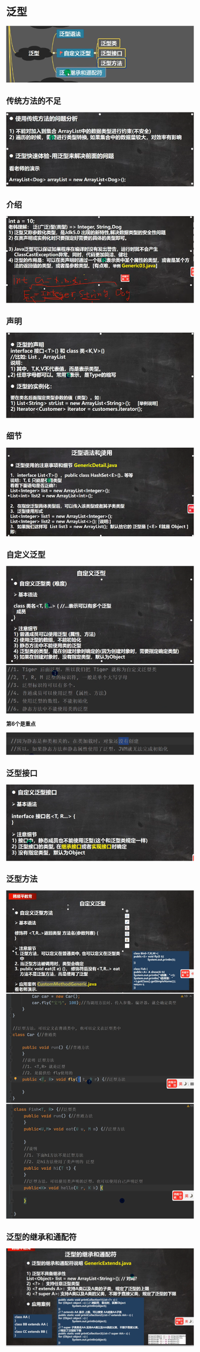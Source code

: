 # 泛型
![输入图片说明](/imgs/2024-07-19/3CvGOS8PwP2DRTkM.png)

## 传统方法的不足
![输入图片说明](/imgs/2024-07-19/HrzorOzXDZPwQEM1.png)

## 介绍
![输入图片说明](/imgs/2024-07-19/n1AZo566caAysgjW.png)

## 声明
![输入图片说明](/imgs/2024-07-19/A6YzfpvvT3gIHYjU.png)

## 细节
![输入图片说明](/imgs/2024-07-19/HPFnE8VzdX6ID0bk.png)

## 自定义泛型
![输入图片说明](/imgs/2024-07-19/K6JIpU7nZLQ6C1g2.png)
![输入图片说明](/imgs/2024-07-19/S1hUJq4PcJHKLEjI.png)

**第6个是重点**

![输入图片说明](/imgs/2024-07-19/7SA0tnfTZ859vSDh.png)

## 泛型接口
![输入图片说明](/imgs/2024-07-19/dmeSL5Eq3UYGnzTZ.png)

## 泛型方法
![输入图片说明](/imgs/2024-07-19/FQ6bBPxS7LTBU7us.png)
![输入图片说明](/imgs/2024-07-19/d5IGJgVLGD1c1c7f.png)
![输入图片说明](/imgs/2024-07-19/44dlFWJAHHIlQP0I.png)

## 泛型的继承和通配符
![输入图片说明](/imgs/2024-07-19/tOzvt1JPt4ei3ojl.png)


<!--stackedit_data:
eyJoaXN0b3J5IjpbNjI5MDY3OTU5LC0xNTUyMjk3NzgzLC0yMT
M3Njc0NzcwLC03Mjk0ODA0MjEsLTEzNzUxNjM2NjAsMTc3NDUx
NTg3OCwtMTIzNDM3MDU3NSwtMTg2OTUzODEwOCw1MzkzMTkyMT
ksLTU1NjEyNDQsODUwMTE4MTY1LC0xNTUwMTQwMDgxLDE5NzI1
MDQ2MDVdfQ==
-->